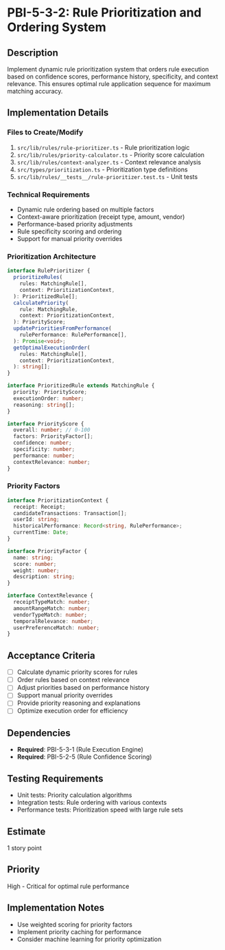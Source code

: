 # PBI-5-3-2: Rule Prioritization and Ordering System

## Description

Implement dynamic rule prioritization system that orders rule execution based on
confidence scores, performance history, specificity, and context relevance.
This ensures optimal rule application sequence for maximum matching accuracy.

## Implementation Details

### Files to Create/Modify

1. `src/lib/rules/rule-prioritizer.ts` - Rule prioritization logic
2. `src/lib/rules/priority-calculator.ts` - Priority score calculation
3. `src/lib/rules/context-analyzer.ts` - Context relevance analysis
4. `src/types/prioritization.ts` - Prioritization type definitions
5. `src/lib/rules/__tests__/rule-prioritizer.test.ts` - Unit tests

### Technical Requirements

- Dynamic rule ordering based on multiple factors
- Context-aware prioritization (receipt type, amount, vendor)
- Performance-based priority adjustments
- Rule specificity scoring and ordering
- Support for manual priority overrides

### Prioritization Architecture

```typescript
interface RulePrioritizer {
  prioritizeRules(
    rules: MatchingRule[],
    context: PrioritizationContext,
  ): PrioritizedRule[];
  calculatePriority(
    rule: MatchingRule,
    context: PrioritizationContext,
  ): PriorityScore;
  updatePrioritiesFromPerformance(
    rulePerformance: RulePerformance[],
  ): Promise<void>;
  getOptimalExecutionOrder(
    rules: MatchingRule[],
    context: PrioritizationContext,
  ): string[];
}

interface PrioritizedRule extends MatchingRule {
  priority: PriorityScore;
  executionOrder: number;
  reasoning: string[];
}

interface PriorityScore {
  overall: number; // 0-100
  factors: PriorityFactor[];
  confidence: number;
  specificity: number;
  performance: number;
  contextRelevance: number;
}
```

### Priority Factors

```typescript
interface PrioritizationContext {
  receipt: Receipt;
  candidateTransactions: Transaction[];
  userId: string;
  historicalPerformance: Record<string, RulePerformance>;
  currentTime: Date;
}

interface PriorityFactor {
  name: string;
  score: number;
  weight: number;
  description: string;
}

interface ContextRelevance {
  receiptTypeMatch: number;
  amountRangeMatch: number;
  vendorTypeMatch: number;
  temporalRelevance: number;
  userPreferenceMatch: number;
}
```

## Acceptance Criteria

- [ ] Calculate dynamic priority scores for rules
- [ ] Order rules based on context relevance
- [ ] Adjust priorities based on performance history
- [ ] Support manual priority overrides
- [ ] Provide priority reasoning and explanations
- [ ] Optimize execution order for efficiency

## Dependencies

- **Required**: PBI-5-3-1 (Rule Execution Engine)
- **Required**: PBI-5-2-5 (Rule Confidence Scoring)

## Testing Requirements

- Unit tests: Priority calculation algorithms
- Integration tests: Rule ordering with various contexts
- Performance tests: Prioritization speed with large rule sets

## Estimate

1 story point

## Priority

High - Critical for optimal rule performance

## Implementation Notes

- Use weighted scoring for priority factors
- Implement priority caching for performance
- Consider machine learning for priority optimization
